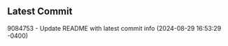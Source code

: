 
## Latest Commit
9084753 - Update README with latest commit info (2024-08-29 16:53:29 -0400) <Yunxi-Zhou>
